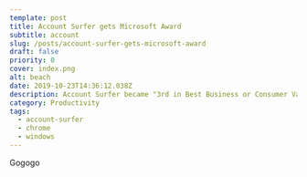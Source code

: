 ```yaml
---
template: post
title: Account Surfer gets Microsoft Award
subtitle: account
slug: /posts/account-surfer-gets-microsoft-award
draft: false
priority: 0
cover: index.png
alt: beach
date: 2019-10-23T14:36:12.038Z
description: Account Surfer became "3rd in Best Business or Consumer Value" at Microsoft 365 app award
category: Productivity
tags:
  - account-surfer
  - chrome
  - windows
---
```


Gogogo
